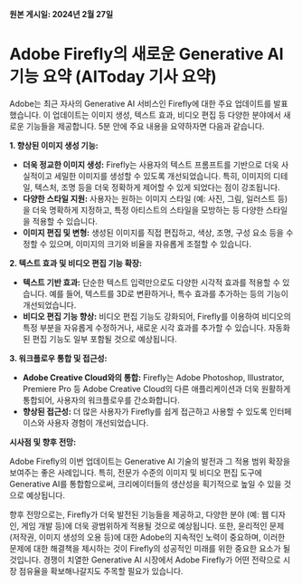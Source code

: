 **원본 게시일: 2024년 2월 27일**

# Adobe Firefly의 새로운 Generative AI 기능 요약 (AIToday 기사 요약)

Adobe는 최근 자사의 Generative AI 서비스인 Firefly에 대한 주요 업데이트를 발표했습니다. 이 업데이트는 이미지 생성, 텍스트 효과, 비디오 편집 등 다양한 분야에서 새로운 기능들을 제공합니다.  5분 안에 주요 내용을 요약하자면 다음과 같습니다.


**1. 향상된 이미지 생성 기능:**

* **더욱 정교한 이미지 생성:** Firefly는 사용자의 텍스트 프롬프트를 기반으로 더욱 사실적이고 세밀한 이미지를 생성할 수 있도록 개선되었습니다.  특히, 이미지의 디테일, 텍스처, 조명 등을 더욱 정확하게 제어할 수 있게 되었다는 점이 강조됩니다.
* **다양한 스타일 지원:** 사용자는 원하는 이미지 스타일 (예: 사진, 그림, 일러스트 등)을 더욱 명확하게 지정하고, 특정 아티스트의 스타일을 모방하는 등 다양한 스타일을 적용할 수 있습니다.
* **이미지 편집 및 변형:** 생성된 이미지를 직접 편집하고, 색상, 조명, 구성 요소 등을 수정할 수 있으며, 이미지의 크기와 비율을 자유롭게 조절할 수 있습니다.


**2. 텍스트 효과 및 비디오 편집 기능 확장:**

* **텍스트 기반 효과:**  단순한 텍스트 입력만으로도 다양한 시각적 효과를 적용할 수 있습니다. 예를 들어, 텍스트를 3D로 변환하거나, 특수 효과를 추가하는 등의 기능이 개선되었습니다.
* **비디오 편집 기능 향상:**  비디오 편집 기능도 강화되어,  Firefly를 이용하여 비디오의 특정 부분을 자유롭게 수정하거나, 새로운 시각 효과를 추가할 수 있습니다.  자동화된 편집 기능도 일부 포함될 것으로 예상됩니다.


**3. 워크플로우 통합 및 접근성:**

* **Adobe Creative Cloud와의 통합:** Firefly는 Adobe Photoshop, Illustrator, Premiere Pro 등 Adobe Creative Cloud의 다른 애플리케이션과 더욱 원활하게 통합되어, 사용자의 워크플로우를 간소화합니다.
* **향상된 접근성:**  더 많은 사용자가 Firefly를 쉽게 접근하고 사용할 수 있도록 인터페이스와 사용자 경험이 개선되었습니다.


**시사점 및 향후 전망:**

Adobe Firefly의 이번 업데이트는 Generative AI 기술의 발전과 그 적용 범위 확장을 보여주는 좋은 사례입니다.  특히, 전문가 수준의 이미지 및 비디오 편집 도구에 Generative AI를 통합함으로써, 크리에이터들의 생산성을 획기적으로 높일 수 있을 것으로 예상됩니다.  

향후 전망으로는,  Firefly가 더욱 발전된 기능들을 제공하고,  다양한 분야 (예: 웹 디자인, 게임 개발 등)에 더욱 광범위하게 적용될 것으로 예상됩니다.  또한,  윤리적인 문제 (저작권, 이미지 생성의 오용 등)에 대한 Adobe의 지속적인 노력이 중요하며,  이러한 문제에 대한 해결책을 제시하는 것이  Firefly의 성공적인 미래를 위한 중요한 요소가 될 것입니다.  경쟁이 치열한 Generative AI 시장에서 Adobe Firefly가 어떤 전략으로 시장 점유율을 확보해나갈지도 주목할 필요가 있습니다.